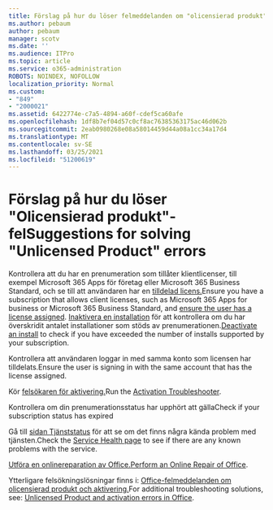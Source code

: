 ```yaml
---
title: Förslag på hur du löser felmeddelanden om "olicensierad produkt"
ms.author: pebaum
author: pebaum
manager: scotv
ms.date: ''
ms.audience: ITPro
ms.topic: article
ms.service: o365-administration
ROBOTS: NOINDEX, NOFOLLOW
localization_priority: Normal
ms.custom:
- "849"
- "2000021"
ms.assetid: 6422774e-c7a5-4894-a60f-cdef5ca60afe
ms.openlocfilehash: 1df8b7ef04d57c0cf8ac76385363175ac46d062b
ms.sourcegitcommit: 2eab0980268e08a58014459d44a08a1cc34a17d4
ms.translationtype: MT
ms.contentlocale: sv-SE
ms.lasthandoff: 03/25/2021
ms.locfileid: "51200619"
---
```

# <a name="suggestions-for-solving-unlicensed-product-errors"></a><span data-ttu-id="7ef50-102">Förslag på hur du löser "Olicensierad produkt"-fel</span><span class="sxs-lookup"><span data-stu-id="7ef50-102">Suggestions for solving "Unlicensed Product" errors</span></span>

<span data-ttu-id="7ef50-103">Kontrollera att du har en prenumeration som tillåter klientlicenser, till exempel Microsoft 365 Apps för företag eller Microsoft 365 Business Standard, och se till att användaren har en [tilldelad licens.](https://docs.microsoft.com/microsoft-365/admin/add-users/add-users)</span><span class="sxs-lookup"><span data-stu-id="7ef50-103">Ensure you have a subscription that allows client licenses, such as Microsoft 365 Apps for business or Microsoft 365 Business Standard, and [ensure the user has a license assigned](https://docs.microsoft.com/microsoft-365/admin/add-users/add-users).</span></span> <span data-ttu-id="7ef50-104">[Inaktivera en installation](https://docs.microsoft.com/microsoft-365/admin/add-users/delete-a-user) för att kontrollera om du har överskridit antalet installationer som stöds av prenumerationen.</span><span class="sxs-lookup"><span data-stu-id="7ef50-104">[Deactivate an install](https://docs.microsoft.com/microsoft-365/admin/add-users/delete-a-user) to check if you have exceeded the number of installs supported by your subscription.</span></span>
  
<span data-ttu-id="7ef50-105">Kontrollera att användaren loggar in med samma konto som licensen har tilldelats.</span><span class="sxs-lookup"><span data-stu-id="7ef50-105">Ensure the user is signing in with the same account that has the license assigned.</span></span>
  
<span data-ttu-id="7ef50-106">Kör [felsökaren för aktivering.](https://aka.ms/SARA-OfficeActivation-Alchemy)</span><span class="sxs-lookup"><span data-stu-id="7ef50-106">Run the [Activation Troubleshooter](https://aka.ms/SARA-OfficeActivation-Alchemy).</span></span>
  
<span data-ttu-id="7ef50-107">Kontrollera om din prenumerationsstatus har upphört att gälla</span><span class="sxs-lookup"><span data-stu-id="7ef50-107">Check if your subscription status has expired</span></span>
  
<span data-ttu-id="7ef50-108">Gå till [sidan Tjänststatus](https://docs.microsoft.com/office365/enterprise/view-service-health) för att se om det finns några kända problem med tjänsten.</span><span class="sxs-lookup"><span data-stu-id="7ef50-108">Check the [Service Health page](https://docs.microsoft.com/office365/enterprise/view-service-health) to see if there are any known problems with the service.</span></span>
  
<span data-ttu-id="7ef50-109">[Utföra en onlinereparation av Office.](https://support.office.com/Article/7821d4b6-7c1d-4205-aa0e-a6b40c5bb88b?wt.mc_id=Alchemy_ClientDIA)</span><span class="sxs-lookup"><span data-stu-id="7ef50-109">[Perform an Online Repair of Office](https://support.office.com/Article/7821d4b6-7c1d-4205-aa0e-a6b40c5bb88b?wt.mc_id=Alchemy_ClientDIA).</span></span>
  
<span data-ttu-id="7ef50-110">Ytterligare felsökningslösningar finns i: [Office-felmeddelanden om olicensierad produkt och aktivering.](https://support.office.com/Article/0d23d3c0-c19c-4b2f-9845-5344fedc4380?wt.mc_id=Alchemy_ClientDIA)</span><span class="sxs-lookup"><span data-stu-id="7ef50-110">For additional troubleshooting solutions, see: [Unlicensed Product and activation errors in Office](https://support.office.com/Article/0d23d3c0-c19c-4b2f-9845-5344fedc4380?wt.mc_id=Alchemy_ClientDIA).</span></span>
  